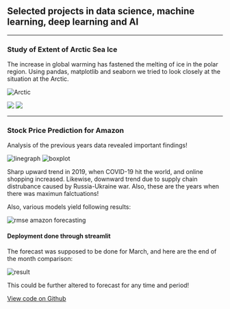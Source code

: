 ## Selected projects in data science, machine learning, deep learning and AI

---

### Study of Extent of Arctic Sea Ice

The increase in global warming has fastened the melting of ice in the polar region. Using pandas, matplotlib and seaborn we tried to look closely at the situation at the Arctic. 

![Arctic](https://github.com/shubhamalik2000/portfolio/assets/157113872/f0ddacef-9212-48d4-943c-96416315453e)


[![](https://img.shields.io/badge/Python-white?logo=Python)](#) [![](https://img.shields.io/badge/Jupyter-white?logo=Jupyter)](#)  


---
### Stock Price Prediction for Amazon

Analysis of the previous years data revealed important findings! 

![linegraph](https://github.com/shubhamalik2000/portfolio/assets/157113872/f95276d4-907a-4c14-9c3e-4674651eaf65)
![boxplot](https://github.com/shubhamalik2000/portfolio/assets/157113872/d31e5fb1-695d-47fa-ac1e-c754e58e14c3)

Sharp upward trend in 2019, when COVID-19 hit the world, and online shopping increased. Likewise, downward trend due to supply chain distrubance caused by Russia-Ukraine war. Also, these are the years when there was maximun falctuations!

Also, various models yield following results:

![rmse amazon forecasting](https://github.com/shubhamalik2000/portfolio/assets/157113872/f298b525-9bea-4fb4-aec6-453bdba33651)

#### Deployment done through streamlit

The forecast was supposed to be done for March, and here are the end of the month comparison:

![result](https://github.com/shubhamalik2000/portfolio/assets/157113872/c9a1bcf7-6641-442e-898d-6b049979e72a)

This could be further altered to forecast for any time and period!

[View code on Github](https://github.com/shubhamalik2000/Stock_Market_Price_Prediction)


